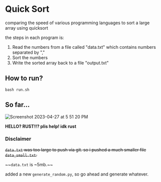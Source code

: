 # Quick Sort

comparing the speed of various programming languages to sort a large array using quicksort

the steps in each program is:

1. Read the numbers from a file called "data.txt" which contains numbers separated by ","
2. Sort the numbers
3. Write the sorted array back to a file "output.txt"

## How to run?

```
bash run.sh
```

## So far...
![Screenshot 2023-04-27 at 5 51 20 PM](https://user-images.githubusercontent.com/57380806/234861389-8fb08d60-a1a1-4cbe-b3c5-23c59c84c6b6.png)

**HELLO? RUST!!? plis help! idk rust**

### Disclaimer
~~`data.txt` was too large to push via git. so i pushed a much smaller file `data_small.txt`.~~

~~`data.txt` is ~5mb.~~

added a new `generate_random.py`, so go ahead and generate whatever.
